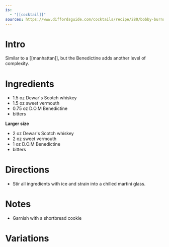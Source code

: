 ```yaml
---
is:
  - "[[cocktail]]"
sources: https://www.diffordsguide.com/cocktails/recipe/280/bobby-burns-cocktail-craddocks-recipe
---
```


# Intro
Similar to a [[manhattan]], but the Benedictine adds another level of complexity.

# Ingredients
* 1.5 oz Dewar's Scotch whiskey
* 1.5 oz sweet vermouth
* 0.75 oz D.O.M Benedictine
* bitters

**Larger size**
* 2 oz Dewar's Scotch whiskey
* 2 oz sweet vermouth
* 1 oz D.O.M Benedictine
* bitters

# Directions
* Stir all ingredients with ice and strain into a chilled martini glass.

# Notes
* Garnish with a shortbread cookie

# Variations
